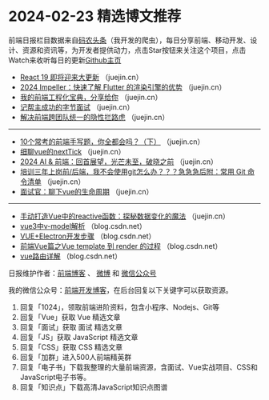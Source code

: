 # 2024-02-23 精选博文推荐

前端日报栏目数据来自[码农头条](http://toutiao.qdkfweb.cn/)（我开发的爬虫），每日分享前端、移动开发、设计、资源和资讯等，为开发者提供动力，点击Star按钮来关注这个项目，点击Watch来收听每日的更新[Github主页](https://github.com/kujian/frontendDaily)
* [React 19 即将迎来大更新](https://juejin.cn/post/7337668768678559755) （juejin.cn）
* [2024 Impeller：快速了解 Flutter 的渲染引擎的优势](https://juejin.cn/post/7337898389450080306) （juejin.cn）
* [我的前端工程化宝典，分享给你](https://juejin.cn/post/7337932392369864742) （juejin.cn）
* [记帮主成功的字节面试](https://juejin.cn/post/7337918042254917658) （juejin.cn）
* [解决前端跨团队统一的隐性拦路虎](https://juejin.cn/post/7337589994464854016) （juejin.cn）

***
* [10个常考的前端手写题，你全都会吗？（下）](https://juejin.cn/post/7337519776795066377) （juejin.cn）
* [细聊vue的nextTick](https://juejin.cn/post/7337958423780638747) （juejin.cn）
* [2024 AI &amp; 前端：回首展望，光芒未至，破晓之前](https://juejin.cn/post/7337335999611174924) （juejin.cn）
* [培训三年上岗前/后端，我不会使用git怎么办？？？急急急后附：常用 Git 命令清单](https://juejin.cn/post/7337534871369891852) （juejin.cn）
* [面试官：聊下vue的生命周期](https://juejin.cn/post/7337269117970268198) （juejin.cn）

***
* [手动打造Vue中的reactive函数：探秘数据变化的魔法](https://juejin.cn/post/7337125978802880564) （juejin.cn）
* [vue3中v-model解析](https://blog.csdn.net/qq_39580561/article/details/136217604) （blog.csdn.net）
* [VUE+Electron开发步骤](https://blog.csdn.net/lindesixu/article/details/136206356) （blog.csdn.net）
* [前端Vue篇之Vue template 到 render 的过程](https://blog.csdn.net/qq_37255976/article/details/136196160) （blog.csdn.net）
* [vue路由详解](https://blog.csdn.net/qq_44581775/article/details/126999645) （blog.csdn.net）

日报维护作者：[前端博客](https://qdkfweb.cn/) 、 [微博](http://weibo.com/kujian) 和 [微信公众号](https://open.weixin.qq.com/qr/code?username=caibaojian_com)

我的微信公众号：[前端开发博客](https://open.weixin.qq.com/qr/code?username=caibaojian_com)，在后台回复以下关键字可以获取资源。

1. 回复「1024」，领取前端进阶资料，包含小程序、Nodejs、Git等
2. 回复「Vue」获取 Vue 精选文章
3. 回复「面试」获取 面试 精选文章
4. 回复「JS」获取 JavaScript 精选文章
5. 回复「CSS」获取 CSS 精选文章
6. 回复「加群」进入500人前端精英群
7. 回复「电子书」下载我整理的大量前端资源，含面试、Vue实战项目、CSS和JavaScript电子书等。
8. 回复「知识点」下载高清JavaScript知识点图谱